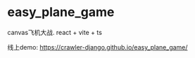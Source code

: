 # easy_plane_game
canvas飞机大战. react + vite + ts

线上demo: https://crawler-django.github.io/easy_plane_game/

